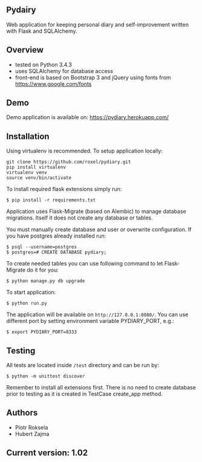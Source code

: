 Pydairy
-------
Web application for keeping personal diary and self-improvement written with Flask and SQLAlchemy.



Overview
-------

* tested on Python 3.4.3
* uses SQLAlchemy for database access
* front-end is based on Bootstrap 3 and jQuery using fonts from https://www.google.com/fonts

Demo
-------

Demo application is available on: <https://pydiary.herokuapp.com/>

Installation
-------

Using virtualenv is recommended. To setup application locally:

```shell
git clone https://github.com/roxel/pydiary.git
pip install virtualenv
virtualenv venv
source venv/bin/activate
```    

To install required flask extensions simply run:

    $ pip install -r requirements.txt
    
Application uses Flask-Migrate (based on Alembic) to manage database migrations. 
Itself it does not create any database or tables. 

You must manually create database and user or overwrite configuration.
If you have postgres already installed run:

    $ psql --username=postgres
    $ postgres=# CREATE DATABASE pydiary;

To create needed tables you can use following command to let Flask-Migrate do it for you:

    $ python manage.py db upgrade
    
To start application:

    $ python run.py
    
The application will be available on `http://127.0.0.1:8080/`.
You can use different port by setting environment variable PYDIARY_PORT, e.g.:

    $ export PYDIARY_PORT=8333

Testing
-------

All tests are located inside `/test` directory and can be run by:

    $ python -m unittest discover
    
Remember to install all extensions first. There is no need to create database prior to testing as it is created in TestCase create_app method. 

Authors
-------

* Piotr Roksela
* Hubert Zajma

Current version: 1.02
-------
